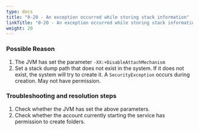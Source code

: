 ```yaml
---
type: docs
title: "0-20 - An exception occurred while storing stack information"
linkTitle: "0-20 - An exception occurred while storing stack information"
weight: 20
---
```



### Possible Reason

1. The JVM has set the parameter `-XX:+DisableAttachMechanism`
2. Set a stack dump path that does not exist in the system. If it does not exist, the system will try to create it. A `SecurityException` occurs during creation.
   May not have permission.

### Troubleshooting and resolution steps

1. Check whether the JVM has set the above parameters.
2. Check whether the account currently starting the service has permission to create folders.

<p style="margin-top: 3rem;"> </p>